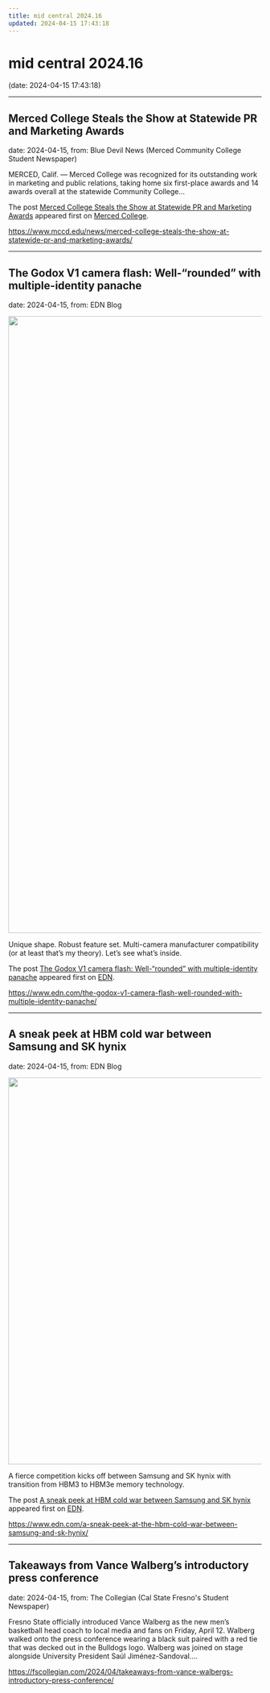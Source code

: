 ```yaml
---
title: mid central 2024.16
updated: 2024-04-15 17:43:18
---
```


# mid central 2024.16

(date: 2024-04-15 17:43:18)

---

## Merced College Steals the Show at Statewide PR and Marketing Awards

date: 2024-04-15, from: Blue Devil News (Merced Community College Student Newspaper)

<p>MERCED, Calif. — Merced College was recognized for its outstanding work in marketing and public relations, taking home six first-place awards and 14 awards overall at the statewide Community College&#8230;</p>
<p>The post <a href="https://www.mccd.edu/news/merced-college-steals-the-show-at-statewide-pr-and-marketing-awards/">Merced College Steals the Show at Statewide PR and Marketing Awards</a> appeared first on <a href="https://www.mccd.edu">Merced College</a>.</p>
 

<https://www.mccd.edu/news/merced-college-steals-the-show-at-statewide-pr-and-marketing-awards/>

---

## The Godox V1 camera flash: Well-“rounded” with multiple-identity panache

date: 2024-04-15, from: EDN Blog

<img width="1400" height="1225" src="https://www.edn.com/wp-content/uploads/hot-shoe_assembly_removed.jpg?fit=1400%2C1225" class="webfeedsFeaturedVisual wp-post-image" alt="" style="display: block; margin-bottom: 5px; clear:both;max-width: 100%;" link_thumbnail="" decoding="async" fetchpriority="high" srcset="https://www.edn.com/wp-content/uploads/hot-shoe_assembly_removed.jpg?w=1400 1400w, https://www.edn.com/wp-content/uploads/hot-shoe_assembly_removed.jpg?w=300 300w, https://www.edn.com/wp-content/uploads/hot-shoe_assembly_removed.jpg?w=768 768w, https://www.edn.com/wp-content/uploads/hot-shoe_assembly_removed.jpg?w=1024 1024w" sizes="(max-width: 1400px) 100vw, 1400px" /><p>Unique shape. Robust feature set. Multi-camera manufacturer compatibility (or at least that’s my theory). Let’s see what’s inside.</p>
<p>The post <a href="https://www.edn.com/the-godox-v1-camera-flash-well-rounded-with-multiple-identity-panache/" data-wpel-link="internal">The Godox V1 camera flash: Well-“rounded” with multiple-identity panache</a> appeared first on <a href="https://www.edn.com" data-wpel-link="internal">EDN</a>.</p>
 

<https://www.edn.com/the-godox-v1-camera-flash-well-rounded-with-multiple-identity-panache/>

---

## A sneak peek at HBM cold war between Samsung and SK hynix

date: 2024-04-15, from: EDN Blog

<img width="1280" height="768" src="https://www.edn.com/wp-content/uploads/Hero-image-hbm3e-with-host.jpg?fit=1280%2C768" class="webfeedsFeaturedVisual wp-post-image" alt="" style="display: block; margin-bottom: 5px; clear:both;max-width: 100%;" link_thumbnail="" decoding="async" loading="lazy" srcset="https://www.edn.com/wp-content/uploads/Hero-image-hbm3e-with-host.jpg?w=1280 1280w, https://www.edn.com/wp-content/uploads/Hero-image-hbm3e-with-host.jpg?w=300 300w, https://www.edn.com/wp-content/uploads/Hero-image-hbm3e-with-host.jpg?w=768 768w, https://www.edn.com/wp-content/uploads/Hero-image-hbm3e-with-host.jpg?w=1024 1024w" sizes="(max-width: 1280px) 100vw, 1280px" /><p>A fierce competition kicks off between Samsung and SK hynix with transition from HBM3 to HBM3e memory technology.</p>
<p>The post <a href="https://www.edn.com/a-sneak-peek-at-the-hbm-cold-war-between-samsung-and-sk-hynix/" data-wpel-link="internal">A sneak peek at HBM cold war between Samsung and SK hynix</a> appeared first on <a href="https://www.edn.com" data-wpel-link="internal">EDN</a>.</p>
 

<https://www.edn.com/a-sneak-peek-at-the-hbm-cold-war-between-samsung-and-sk-hynix/>

---

## Takeaways from Vance Walberg’s introductory press conference

date: 2024-04-15, from: The Collegian (Cal State Fresno's Student Newspaper)

Fresno State officially introduced Vance Walberg as the new men’s basketball head coach to local media and fans on Friday, April 12. Walberg walked onto the press conference wearing a black suit paired with a red tie that was decked out in the Bulldogs logo. Walberg was joined on stage alongside University President Saúl Jiménez-Sandoval.... 

<https://fscollegian.com/2024/04/takeaways-from-vance-walbergs-introductory-press-conference/>

